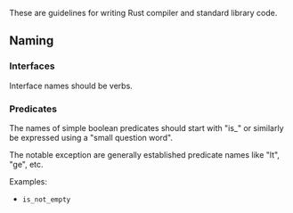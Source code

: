 These are guidelines for writing Rust compiler and standard library code.

## Naming

### Interfaces

Interface names should be verbs.

### Predicates

The names of simple boolean predicates should start with "is_" or similarly be expressed using a "small question word".

The notable exception are generally established predicate names like "lt", "ge", etc.

Examples:

* ```is_not_empty```